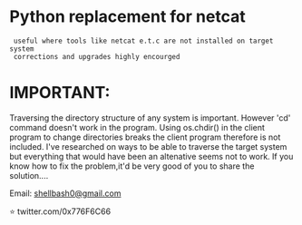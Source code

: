 # Python replacement for netcat

~~~
 useful where tools like netcat e.t.c are not installed on target system
 corrections and upgrades highly encourged
~~~

# IMPORTANT:

Traversing the directory structure of any system is important. However 'cd' command doesn't work in the program. Using os.chdir() in the client program to change directories breaks the client program therefore is not included. I've researched on ways to be able to traverse the target system but everything that would have been an altenative seems not to work. If you know how to fix the problem,it'd be very good of you to share the solution....

Email: shellbash0@gmail.com

⭐ twitter.com/0x776F6C66
